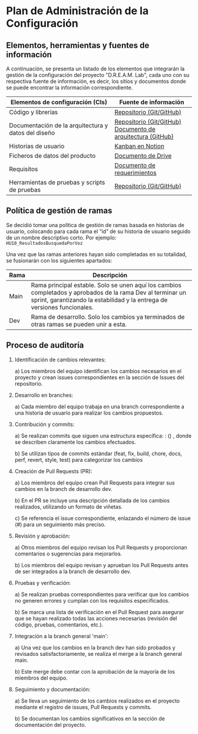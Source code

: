 # Plan de Administración de la Configuración

## Elementos, herramientas y fuentes de información

A continuación, se presenta un listado de los elementos que integrarán la gestión de la configuración del proyecto "D.R.E.A.M. Lab", cada uno con su respectiva fuente de información, es decir, los sitios y documentos donde se puede encontrar la información correspondiente.

| Elementos de configuración (CIs) | Fuente de información |
| --- | --- |
| Código y librerías | [Repositorio (Git/GitHub)](https://github.com/CodeCraft-Solutions-DREAM-Lab/) |
| Documentación de la arquitectura y datos del diseño |[ Repositorio (Git/GitHub)](https://github.com/CodeCraft-Solutions-DREAM-Lab/Arquitectura) <br/> [Documento de arquitectura (GitHub)](https://github.com/CodeCraft-Solutions-DREAM-Lab/Wiki/blob/main/Documento-de-Dise%C3%B1o-de-Sistema-(SDD-IEEE-1016).md) |
| Historias de usuario | [Kanban en Notion](https://crimson-silverfish-4d1.notion.site/7ae7440495934b6fb9645943b3cc1efa?v=4b76e9385fae4bc5999616a4ebfc8568&pvs=4) |
| Ficheros de datos del producto | [Documento de Drive](https://docs.google.com/document/d/1NCXz10_kXLcwqjc1Ox1b_gTT3FTa8ONJIeBkBpCTjMI/edit?usp=sharing) |
| Requisitos | [Documento de requerimientos](https://docs.google.com/document/d/1Dzuzjha6ntMMHUa1TVPihW1_7_nco0bM6V8CRBCyTm8/edit?usp=sharing) |
| Herramientas de pruebas y scripts de pruebas | [Repositorio (Git/GitHub)](https://github.com/CodeCraft-Solutions-DREAM-Lab/) |

## Política de gestión de ramas

Se decidió tomar una política de gestión de ramas basada en historias de usuario, colocando para cada rama el “id” de su historia de usuario seguido de un nombre descriptivo corto. Por ejemplo: `HU10_ResultadosBusquedaPorVoz`

Una vez que las ramas anteriores hayan sido completadas en su totalidad, se fusionarán con los siguientes apartados:

| Rama | Descripción |
| --- | --- |
| Main | Rama principal estable. Solo se unen aquí los cambios completados y aprobados de la rama Dev al terminar un sprint, garantizando la estabilidad y la entrega de versiones funcionales. |
| Dev | Rama de desarrollo. Solo los cambios ya terminados de otras ramas se pueden unir a esta. |

## Proceso de auditoría

1. Identificación de cambios relevantes:

     a) Los miembros del equipo identifican los cambios necesarios en el proyecto y crean issues correspondientes en la sección de Issues del repositorio.

2. Desarrollo en branches:

    a) Cada miembro del equipo trabaja en una branch correspondiente a una historia de usuario para realizar los cambios propuestos.

3. Contribución y commits:

    a) Se realizan commits que siguen una estructura específica: <TIPO>: (<ALCANCE>) <MENSAJE>, donde se describen claramente los cambios efectuados.
   
    b) Se utilizan tipos de commits estándar (feat, fix, build, chore, docs, perf, revert, style, test) para categorizar los cambios

4. Creación de Pull Requests (PR):

    a) Los miembros del equipo crean Pull Requests para integrar sus cambios en la branch de desarrollo dev.

    b) En el PR se incluye una descripción detallada de los cambios realizados, utilizando un formato de viñetas.

    c) Se referencia el issue correspondiente, enlazando el número de issue (#) para un seguimiento más preciso.

5. Revisión y aprobación:

    a) Otros miembros del equipo revisan los Pull Requests y proporcionan comentarios o sugerencias para mejorarlos.

    b) Los miembros del equipo revisan y aprueban los Pull Requests antes de ser integrados a la branch de desarrollo dev.

6. Pruebas y verificación:

    a) Se realizan pruebas correspondientes para verificar que los cambios no generen errores y cumplan con los requisitos especificados.

    b) Se marca una lista de verificación en el Pull Request para asegurar que se hayan realizado todas las acciones necesarias (revisión del código, pruebas, comentarios, etc.).

7. Integración a la branch general 'main':

    a) Una vez que los cambios en la branch dev han sido probados y revisados satisfactoriamente, se realiza el merge a la branch general main.

    b) Este merge debe contar con la aprobación de la mayoría de los miembros del equipo.

8. Seguimiento y documentación:

    a) Se lleva un seguimiento de los cambios realizados en el proyecto mediante el registro de issues, Pull Requests y commits.

    b) Se documentan los cambios significativos en la sección de documentación del proyecto.
